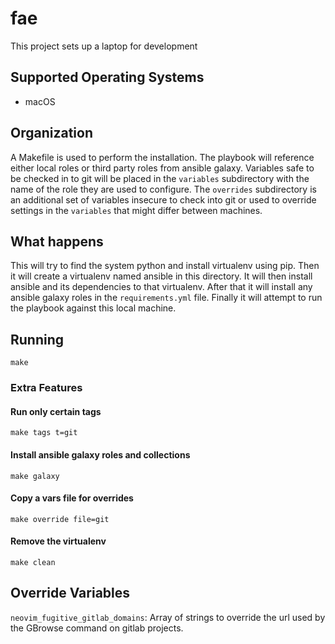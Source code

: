 # fae

This project sets up a laptop for development

## Supported Operating Systems

- macOS


## Organization

A Makefile is used to perform the installation. The playbook will reference
either local roles or third party roles from ansible galaxy. Variables safe to
be checked in to git will be placed in the `variables` subdirectory with the
name of the role they are used to configure. The `overrides` subdirectory is an
additional set of variables insecure to check into git or used to override
settings in the `variables` that might differ between machines.


## What happens

This will try to find the system python and install virtualenv using pip. Then
it will create a virtualenv named ansible in this directory. It will then
install ansible and its dependencies to that virtualenv. After that it will
install any ansible galaxy roles in the `requirements.yml` file. Finally it
will attempt to run the playbook against this local machine.


## Running

```shell
make
```

### Extra Features

#### Run only certain tags
```shell
make tags t=git
```

#### Install ansible galaxy roles and collections
```shell
make galaxy
```

#### Copy a vars file for overrides
```shell
make override file=git
```

#### Remove the virtualenv
```shell
make clean
```


## Override Variables

`neovim_fugitive_gitlab_domains`: Array of strings to override the url used by
                                  the GBrowse command on gitlab projects.
